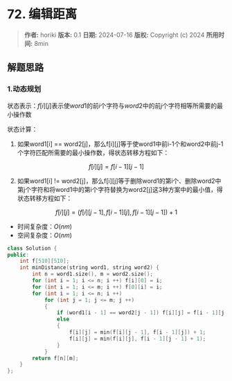 # 72. 编辑距离

> **作者:** horiki
> **版本:** 0.1
> **日期:** 2024-07-16
> **版权:** Copyright (c) 2024
> **所用时间:** 8min

## 解题思路
### 1.动态规划

状态表示：$f[i][j]$表示使$word1$的前$i$个字符与$word2$中的前$j$个字符相等所需要的最小操作数

状态计算：

1. 如果word1[i] == word2[j]，那么f[i][j]等于使word1中前i-1个和word2中前j-1个字符匹配所需要的最小操作数，得状态转移方程如下：

$$
	f[i][j] = f[i - 1][j - 1]
$$

2. 如果word1[i] != word2[j]，那么f[i][j]等于删除word1的第i个、删除word2中第j个字符和将word1中的第i个字符替换为word2[j]这3种方案中的最小值，得状态转移方程如下：

$$
	f[i][j] = (f[i][j - 1], f[i - 1][j], f[i - 1][j - 1]) + 1
$$

- 时间复杂度：$O(nm)$
- 空间复杂度：$O(nm)$

```C++
class Solution {
public:
    int f[510][510];
    int minDistance(string word1, string word2) {
        int n = word1.size(), m = word2.size();
        for (int i = 1; i <= n; i ++) f[i][0] = i;
        for (int i = 1; i <= m; i ++) f[0][i] = i;
        for (int i = 1; i <= n; i ++)
            for (int j = 1; j <= m; j ++)
            {
                if (word1[i - 1] == word2[j - 1]) f[i][j] = f[i - 1][j - 1];
                else 
                {
                    f[i][j] = min(f[i][j - 1], f[i - 1][j]) + 1;
                    f[i][j] = min(f[i][j], f[i - 1][j - 1] + 1);
                }
            }
        return f[n][m];
    }
};
```